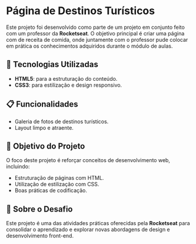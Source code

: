 # Página de Destinos Turísticos  

Este projeto foi desenvolvido como parte de um projeto em conjunto feito com um professor da **Rocketseat**. O objetivo principal é criar uma página com de receita de comida, onde juntamente com o professor pude colocar em prática os conhecimentos adquiridos durante o módulo de aulas.  

## 🚀 Tecnologias Utilizadas  
- **HTML5**: para a estruturação do conteúdo.  
- **CSS3**: para estilização e design responsivo.  

## 📋 Funcionalidades  
- Galeria de fotos de destinos turísticos.  
- Layout limpo e atraente.  

## 🎯 Objetivo do Projeto  
O foco deste projeto é reforçar conceitos de desenvolvimento web, incluindo:  
- Estruturação de páginas com HTML.  
- Utilização de estilização com CSS.  
- Boas práticas de codificação.  

## 📝 Sobre o Desafio  
Este projeto é uma das atividades práticas oferecidas pela **Rocketseat** para consolidar o aprendizado e explorar novas abordagens de design e desenvolvimento front-end.  



